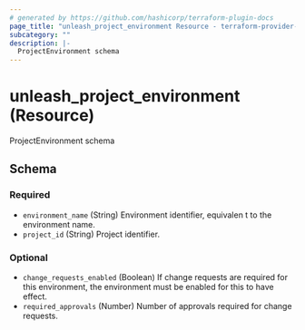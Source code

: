 ```yaml
---
# generated by https://github.com/hashicorp/terraform-plugin-docs
page_title: "unleash_project_environment Resource - terraform-provider-unleash"
subcategory: ""
description: |-
  ProjectEnvironment schema
---
```


# unleash_project_environment (Resource)

ProjectEnvironment schema



<!-- schema generated by tfplugindocs -->
## Schema

### Required

- `environment_name` (String) Environment identifier, equivalen	t to the environment name.
- `project_id` (String) Project identifier.

### Optional

- `change_requests_enabled` (Boolean) If change requests are required for this environment, the environment must be enabled for this to have effect.
- `required_approvals` (Number) Number of approvals required for change requests.
